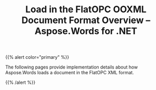 ﻿---
title: Load in the FlatOPC OOXML Document Format Overview – Aspose.Words for .NET
articleTitle: Load in the FlatOPC OOXML Document Format Overview
linktitle: Load in the FlatOPC OOXML Document Format Overview
description: "Import FlatOPC document using various load options."
type: docs
weight: 70
url: /net/load-in-the-flatopc-ooxml-document-format-overview/
---

{{% alert color="primary" %}}

The following pages provide implementation details about how Aspose.Words loads a document in the FlatOPC XML format.

{{% /alert %}}
